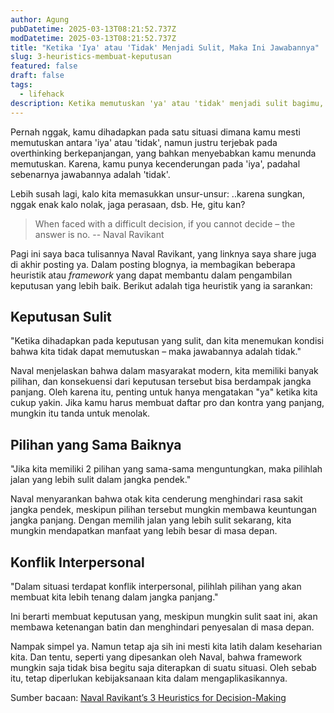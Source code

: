 ```yaml
---
author: Agung
pubDatetime: 2025-03-13T08:21:52.737Z
modDatetime: 2025-03-13T08:21:52.737Z
title: "Ketika 'Iya' atau 'Tidak' Menjadi Sulit, Maka Ini Jawabannya"
slug: 3-heuristics-membuat-keputusan
featured: false
draft: false
tags:
  - lifehack
description: Ketika memutuskan 'ya' atau 'tidak' menjadi sulit bagimu, maka ini panduan agar kamu tidak tersesat.
---
```


Pernah nggak, kamu dihadapkan pada satu situasi dimana kamu mesti memutuskan antara 'iya' atau 'tidak', namun justru terjebak pada overthinking berkepanjangan, yang bahkan menyebabkan kamu menunda memutuskan. Karena, kamu punya kecenderungan pada 'iya', padahal sebenarnya jawabannya adalah 'tidak'.

Lebih susah lagi, kalo kita memasukkan unsur-unsur: ..karena sungkan, nggak enak kalo nolak, jaga perasaan, dsb. He, gitu kan?

>When faced with a difficult decision, if you cannot decide – the answer is no. -- Naval Ravikant

Pagi ini saya baca tulisannya Naval Ravikant, yang linknya saya share juga di akhir posting ya. Dalam posting blognya, ia membagikan beberapa heuristik atau *framework* yang dapat membantu dalam pengambilan keputusan yang lebih baik. Berikut adalah tiga heuristik yang ia sarankan:

## Keputusan Sulit
   
"Ketika dihadapkan pada keputusan yang sulit, dan kita menemukan kondisi bahwa kita tidak dapat memutuskan – maka jawabannya adalah tidak."
   
Naval menjelaskan bahwa dalam masyarakat modern, kita memiliki banyak pilihan, dan konsekuensi dari keputusan tersebut bisa berdampak jangka panjang. Oleh karena itu, penting untuk hanya mengatakan "ya" ketika kita cukup yakin. Jika kamu harus membuat daftar pro dan kontra yang panjang, mungkin itu tanda untuk menolak.

## Pilihan yang Sama Baiknya

"Jika kita memiliki 2 pilihan yang sama-sama menguntungkan, maka pilihlah jalan yang lebih sulit dalam jangka pendek."

Naval menyarankan bahwa otak kita cenderung menghindari rasa sakit jangka pendek, meskipun pilihan tersebut mungkin membawa keuntungan jangka panjang. Dengan memilih jalan yang lebih sulit sekarang, kita mungkin mendapatkan manfaat yang lebih besar di masa depan.

## Konflik Interpersonal

"Dalam situasi terdapat konflik interpersonal, pilihlah pilihan yang akan membuat kita lebih tenang dalam jangka panjang."

Ini berarti membuat keputusan yang, meskipun mungkin sulit saat ini, akan membawa ketenangan batin dan menghindari penyesalan di masa depan.

Nampak simpel ya. Namun tetap aja sih ini mesti kita latih dalam keseharian kita. Dan tentu, seperti yang dipesankan oleh Naval, bahwa framework mungkin saja tidak bisa begitu saja diterapkan di suatu situasi. Oleh sebab itu, tetap diperlukan kebijaksanaan kita dalam mengaplikasikannya.

Sumber bacaan: [Naval Ravikant’s 3 Heuristics for Decision-Making](https://tanmaymunigala.com/decision-making/)